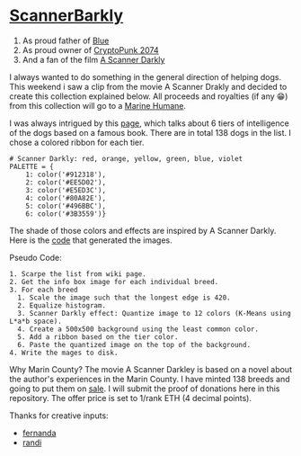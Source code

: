 # [ScannerBarkly](https://opensea.io/collection/scannerbarkly)

1. As proud father of [Blue](https://raw.githubusercontent.com/ranveerkunal/ScannerDarkly/main/blue.jpeg)
2. As proud owner of [CryptoPunk 2074](https://www.larvalabs.com/cryptopunks/details/2074)
3. And a fan of the film [A Scanner Darkly](https://en.wikipedia.org/wiki/A_Scanner_Darkly_(film))

I always wanted to do something in the general direction of helping dogs.
This weekend i saw a clip from the movie A Scanner Drakly and decided to create this collection explained below.
All proceeds and royalties (if any :grin:) from this collection will go to a [Marine Humane](https://www.marinhumane.org/get-involved/ways-to-give/).

I was always intrigued by this [page](https://en.wikipedia.org/wiki/The_Intelligence_of_Dogs), which talks about 6 tiers of intelligence of the dogs based on a famous book.
There are in total 138 dogs in the list. I chose a colored ribbon for each tier.
```
# Scanner Darkly: red, orange, yellow, green, blue, violet
PALETTE = {
    1: color('#912318'), 
    2: color('#EE5D02'), 
    3: color('#E5ED3C'), 
    4: color('#80A82E'), 
    5: color('#496BBC'), 
    6: color('#3B3559')}
```
The shade of those colors and effects are inspired by A Scanner Darkly.
Here is the [code](https://github.com/ranveerkunal/ScannerBarkly/blob/main/py/parser.ipynb) that generated the images.

Pseudo Code:
```
1. Scarpe the list from wiki page.
2. Get the info box image for each individual breed.
3. For each breed
  1. Scale the image such that the longest edge is 420.
  2. Equalize histogram.
  3. Scanner Darkly effect: Quantize image to 12 colors (K-Means using L*a*b space).
  4. Create a 500x500 background using the least common color.
  5. Add a ribbon based on the tier color.
  6. Paste the quantized image on the top of the background.
4. Write the mages to disk.
```

Why Marin County? The movie A Scanner Darkley is based on a novel about the author's experiences in the Marin County.
I have minted 138 breeds and going to put them on [sale](https://opensea.io/assets/scannerbarkly?search[resultModel]=ASSETS). I will submit the proof of donations here in this repository.
The offer price is set to 1/rank ETH (4 decimal points).

Thanks for creative inputs:

* [fernanda](https://www.instagram.com/fecalabrialage/)
* [randi](https://www.instagram.com/randihenri/)
